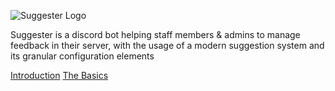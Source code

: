 ![Suggester Logo](https://cdn.discordapp.com/attachments/566351843282780181/769229116054175814/newsbanner_1.png)

Suggester is a discord bot helping staff members & admins to manage feedback in their server, with the usage of a modern suggestion system and its granular configuration elements

[Introduction](README.md)
[The Basics](beginner-guide.md)





